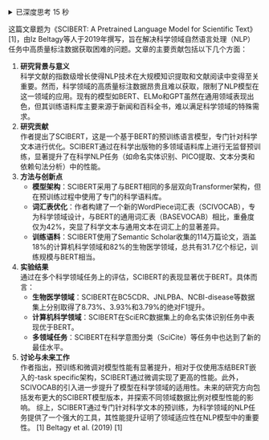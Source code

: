 <details >
                  <summary>已深度思考 15 秒</summary>
                  <blockquote><p>好的，我现在需要帮助用户概括这篇关于SciBERT的文章。用户给的指示很明确，要求使用“作者（年份）[编号]”的格式引用，并且要全面总结文章内容。</p>
<p>首先，我要通读全文，了解SciBERT是什么，它的研究背景和意义。SciBERT是基于BERT的预训练语言模型，专门用于科学文献领域。作者在挑战中发现，科学领域的标注数据获取困难且昂贵，因此开发了SciBERT来解决这一问题。</p>
<p>接下来，我要找出SciBERT的核心贡献和特点。作者使用了科学出版物的多领域语料库进行无监督预训练，并改进了下游科学NLP任务的表现。主要贡献包括：发布SciBERT模型，探索预训练与微调的效果差异，以及评估在多个科学领域的任务上达到了新的SOTA结果。</p>
<p>然后，方法部分提到SciBERT采用与BERT相同的架构，但用科学领域的语料库训练。词汇方面，构建了SCIVOCAB，与通用的BASEVOCAB有很大差异，证明了领域词汇的重要性。语料库方面，使用了Semantic Scholar的114万篇论文，涵盖计算机科学和生物医学领域。</p>
<p>实验部分评估了SciBERT在命名实体识别、PICO提取、文本分类等任务上的性能。结果显示，SciBERT在生物医学和计算机科学任务上均优于BERT，并在多领域任务中也表现优异。</p>
<p>最后，讨论部分分析了预训练和微调的重要性，以及使用领域词汇对性能的提升。结论部分提到未来的工作方向，包括发布更大规模的SciBERT版本，以及在不同比例的领域数据上进行实验。</p>
<p>我还需要注意引用格式，确保每个引用都正确对应原文中的参考文献。这需要详细核对作者、年份以及引用的编号，确保没有遗漏或错误。</p>
<p>总结起来，我需要用清晰的中文结构，分点或段落式概述SciBERT的背景、贡献、方法、实验结果和讨论，确保每个部分都准确引用，并整体呈现出一个全面且易懂的摘要。</p>
</blockquote>
                  </details>


这篇文章题为《SCIBERT: A Pretrained Language Model for Scientific Text》[1]，由Iz Beltagy等人于2019年撰写，旨在解决科学领域自然语言处理（NLP）任务中高质量标注数据获取困难的问题。文章的主要贡献包括以下几个方面：
1. **研究背景与意义**  
   科学文献的指数级增长使得NLP技术在大规模知识提取和文献阅读中变得至关重要。然而，科学领域的高质量标注数据昂贵且难以获取，限制了NLP模型在这一领域的应用。现有的模型如BERT、ELMo和GPT虽然在通用领域表现出色，但其训练语料库主要来源于新闻和百科全书，难以满足科学领域的特殊需求。
2. **研究贡献**  
   作者提出了SCIBERT，这是一个基于BERT的预训练语言模型，专门针对科学文本进行优化。SCIBERT通过在科学出版物的多领域语料库上进行无监督预训练，显著提升了在科学NLP任务（如命名实体识别、PICO提取、文本分类和依赖句法分析）中的性能。
3. **方法与创新点**  
   - **模型架构**：SCIBERT采用了与BERT相同的多层双向Transformer架构，但在预训练过程中使用了专门的科学语料库。
   - **词汇表优化**：作者构建了一个新的WordPiece词汇表（SCIVOCAB），专为科学领域设计，与BERT的通用词汇表（BASEVOCAB）相比，重叠度仅为42%，突显了科学文本与通用文本在词汇上的显著差异。
   - **训练语料**：SCIBERT使用了Semantic Scholar收集的114万篇论文，涵盖18%的计算机科学领域和82%的生物医学领域，总共有31.7亿个标记，训练规模与BERT相当。
4. **实验结果**  
   通过在多个科学领域任务上的评估，SCIBERT的表现显著优于BERT。具体而言：
   - **生物医学领域**：SCIBERT在BC5CDR、JNLPBA、NCBI-disease等数据集上分别取得了8.73%、3.93%和3.79%的绝对F1提升。
   - **计算机科学领域**：SCIBERT在SciERC数据集上的命名实体识别任务中表现优于BERT。
   - **多领域任务**：SCIBERT在科学意图分类（SciCite）等任务中也达到了新的最佳水平。
5. **讨论与未来工作**  
   作者指出，预训练和微调对模型性能有显著提升，相对于仅使用冻结BERT嵌入的-task specific架构，SCIBERT通过微调实现了更高的性能。此外，SCIVOCAB的引入进一步提升了模型在科学领域的适用性。未来的研究方向包括发布更大的SCIBERT模型版本，并探索不同领域数据比例对模型性能的影响。
   综上，SCIBERT通过专门针对科学文本的预训练，为科学领域的NLP任务提供了一个强大的工具，其性能提升证明了领域适应性在NLP模型中的重要性。
   [1] Beltagy et al. (2019) [1]
